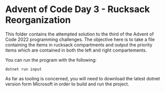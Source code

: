 # Advent of Code Day 3 - Rucksack Reorganization

This folder contains the attempted solution to the third of the Advent of 
Code 2022 programming challenges. The objective here is to take a file 
containing the items in rucksack compartments and output the priority items 
which are contained in both the left and right compartements.

You can run the program with the following:

	dotnet run input

As far as tooling is concerned, you will need to download the latest dotnet
version form Microsoft in order to build and run the project.

